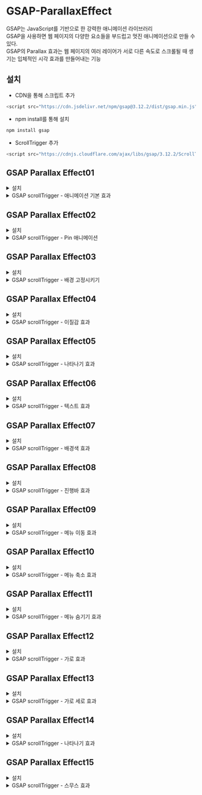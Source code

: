 # GSAP-ParallaxEffect
GSAP는 JavaScript를 기반으로 한 강력한 애니메이션 라이브러리<br>
GSAP을 사용하면 웹 페이지의 다양한 요소들을 부드럽고 멋진 애니메이션으로 만들 수 있다.<br>
GSAP의 Parallax 효과는 웹 페이지의 여러 레이어가 서로 다른 속도로 스크롤될 때 생기는 입체적인 시각 효과를 만들어내는 기능<br>

## 설치
- CDN을 통해 스크립트 추가
```js
<script src="https://cdn.jsdelivr.net/npm/gsap@3.12.2/dist/gsap.min.js"></script>
```
- npm install를 통해 설치   
```js
npm install gsap
```
- ScrollTrigger 추가
```js
<script src="https://cdnjs.cloudflare.com/ajax/libs/gsap/3.12.2/ScrollTrigger.min.js"></script>
```
## GSAP Parallax Effect01

<details> 

<summary>설치</summary>

```js
<script src="https://cdnjs.cloudflare.com/ajax/libs/gsap/3.12.2/gsap.min.js"></script>
<script src="https://cdnjs.cloudflare.com/ajax/libs/gsap/3.12.2/ScrollTrigger.min.js"></script>

```

</details>

<details>

 <summary>GSAP scrollTrigger - 애니메이션 기본 효과</summary>

<br>
box1 - 360도 회전하면서 오른쪽으로 500정도 가면서 동그랗게 변하기<br> 
<br>  
box2 - trigger: box2, box2가 화면에 나타날때 애니메이션이 시작 <br>
<br>
box3 - toggleActions: "play none reverse none": 트리거가 활성화되면 애니메이션을 재생하고,다른 트리거 액션이 없으며, 트리거가 비활성화되면 애니메이션을 역재생하지 않고 유지 <br>
<br>
box4 - start: "top 50%": 트리거의 시작 위치를 화면 상단에서 50% 지점으로 설정 , end: "bottom 20%": 트리거의 끝 위치를 화면 하단에서 20% 지점으로 설정 , markers: false: ScrollTrigger의 디버깅을 위한 마커를 표시하지 않음.<br>
<br>
box5 - scrub: true: 스크롤 속도에 따라 애니메이션을 부드럽게 조절하는 설정을 활성화,  box5 요소가 화면에 나타날 때, 스크롤 속도에 따라 부드럽게 애니메이션이 진행<br>
<br>
box6 - pin: true: 트리거가 활성화될 동안 요소를 고정시키는 설정을 활성화, box6 요소가 화면에 나타나면 스크롤 속도에 따라 부드럽게 애니메이션이 진행되며, 동시에 pin 옵션에 의해 화면에 고정되어 나타난 후 스크롤이 특정 위치(bottom:400px)에 도달하면 다시 해제<br>
<br>
box7 - toggleClass:"active", box7가 화면에 나타날 때 2초 동안의 애니메이션 효과가 적용되고, 스크롤 이벤트에 따라 부드럽게 제어되면서 "active" 클래스가 토글<br>
<br>
box8 - box8이 화면에 나타날 때, 스크롤 속도에 따라 부드럽게 애니메이션이 진행되며, 다양한 ScrollTrigger 이벤트 콜백이 발생할 때마다 콘솔에 해당 메시지를 출력 <br>
<br>

```js
<script>
    const box1 = document.querySelector("#section1 .parallax__item__img");
    const box2 = document.querySelector("#section2 .parallax__item__img");
    const box3 = document.querySelector("#section3 .parallax__item__img");
    const box4 = document.querySelector("#section4 .parallax__item__img");
    const box5 = document.querySelector("#section5 .parallax__item__img");
    const box6 = document.querySelector("#section6 .parallax__item__img");
    const box7 = document.querySelector("#section7 .parallax__item__img");
    const box8 = document.querySelector("#section8 .parallax__item__img");
    const box9 = document.querySelector("#section9 .parallax__item__img");

    // 01
    gsap.to(box1, {
        duration : 2,
        x: 500,
        borderRadius: 100,
        rotation:360
    });

    // 02 : trigger
    gsap.to(box2, {
        duration: 2,
        x: 500,
        rotation: 360,
        borderRadius: 100,
        scrollTrigger: {
            trigger: box2
        }
    });

    // 03 :toggleActions
    gsap.to(box3, {
        duration: 2,
        x: 500,
        rotation: 360,
        borderRadius: 100,
        scrollTrigger: {
            trigger: box3,
            toggleActions:"play none reverse none" // play pause resume restart complete none
                                                    // onEnter onLeave onEnterBack onLeaveBack
        }
    });

    // 04 : start, end
    gsap.to(box4, {
        duration: 2,
        x: 500,
        rotation: 360,
        borderRadius: 100,
        
        scrollTrigger: {
            trigger: box4,
            start: "top 50%",
            end: "bottom 20%",
            toggleActions:"play none reverse none",
            markers: false
        }
    });

    // 05: scrub
    gsap.to(box5, {
        duration: 2,
        x: 500,
        rotation: 360,
        borderRadius: 100,
        
        scrollTrigger: {
            trigger: box5,
            start: "top 50%",
            end: "bottom 20%",
            scrub: true  
        }
    });

    // 06: pin
    gsap.to(box6, {
        duration: 2,
        x: 500,
        rotation: 360,
        borderRadius: 100,
        
        scrollTrigger: {
            trigger: box6,
            start: "top 50%",
            end: "bottom 400px",
            scrub: true, 
            pin: true 
        }
    });

    // 07 : toggleClass
    gsap.to(box7, {
        duration: 2,
        x: 500,
        rotation: 360,
        borderRadius: 100,
        
        scrollTrigger: {
            trigger: box7,
            start: "top center",
            end: "bottom 20%",
            scrub: true, 
            toggleClass:"active",
            id:"box7",
            markers: true
        }
    });
    
    // 08. : callback
    gsap.to(box8, {
        duration: 2,
        x: 500,
        rotation: 360,
        borderRadius: 100,
        
        scrollTrigger: {
            trigger: box8,
            start: "top center",
            end: "bottom 20%",
            scrub:true, 
            onEnter: () => {console.log("onEneter")},
            onLeave: () => {console.log("onEneter")},
            onEnterBack:() => {console.log("onEneterBack")},
            onLeaveBack:() => {console.log("onLeaveBack")},
            onUpdat: (self) => console.log("onUpdate", self.progress.toFixed(3)),
            onToggle: (self) => console.log("onToggle", self.isActive)
        }
    });
    
</script>
```
</details>

## GSAP Parallax Effect02

<details> 

<summary>설치</summary>

```js
<script src="https://cdnjs.cloudflare.com/ajax/libs/gsap/3.12.2/gsap.min.js"></script>
<script src="https://cdnjs.cloudflare.com/ajax/libs/gsap/3.12.2/ScrollTrigger.min.js"></script>

```

</details>

<details>

<summary>GSAP scrollTrigger - Pin 애니메이션</summary>

<br>
ani1 - section1 내부의 .parallax__item__img 요소에 대한 애니메이션을 추가, 이미지는 회전값이 720도가 되고, 크기가 0으로 축소되며, 경계 반경이 200으로 설정
이어서 이미지에 대한 다음 애니메이션을 추가해서, 이미지는 다시 초기 회전값인 0으로 돌아가며, 크기는 1로 확대되고, 경계 반경은 20으로 설정, 현재 스크롤 위치에서 2000px 아래로 스크롤할 때 애니메이션이 끝남.<br> 
<br>  
ani2 - i1, i2, i3 이미지는 y축 방향으로 -200만큼 이동하면서 나타나며, autoAlpha 속성을 이용하여 투명도를 0에서 1로 증가시킵니다. 또한, 이미지의 경계 반경도 200으로 설정, 스크롤될 때 순차적으로 i1이미지, i2이미지, i3이미지 등장하는 이미지 애니메이션<br>
<br>
ani3 - autoAlpha: 0: 이미지의 투명도를 0으로 설정하여 처음에는 화면에 보이지 않도록 하고, ease: "back.out(4)": 애니메이션의 이동 효과에 이징 함수를 적용하여 물리적인 효과를 부여합니다. 여기서는 뒤로 튀기는(back) 효과를 사용하고, 효과의 강도는 4로 설정, from: "random"은 ani2 에서는 1,2,3 순서대로 이미지가 나왔다면,
ani3은 1,3,2 or 2,1,3 등등 랜덤으로 이미지 나옴. <br>
<br>
ani4 - scale: 2: 이미지를 2배로 확대, width: "100vw": 이미지의 너비를 화면의 가로 크기와 동일하게 설정, height: "100vh": 이미지의 높이를 화면의 세로 크기와 동일하게 설정, 현재 스크롤 위치에서 3000px 아래로 스크롤할 때 애니메이션이 끝나고, 이미지가 화면에 나타나면서 2배로 확대되고, 스크롤 중에 축소되면서 특정 위치에서 고정되는 애니메이션<br>
<br>
ani5 - .to("#section5 .t1",{xPercent: 300},"text"): section5 내의 .t1 클래스를 가진 텍스트 요소에 대한 애니메이션을 추가, 텍스트는 x축 방향으로 300%만큼 이동하고,.to("#section5 .t2",{xPercent: -300},"text"): section5 내의 .t2 클래스를 가진 텍스트 요소에 대한 애니메이션을 추가, 텍스트는 x축 방향으로 -300%만큼 이동하면서, section5 내의 텍스트 요소들이 좌우로 이동하면서 나타나는 애니메이션<br>
<br>
ani6 - .to("#section6 .parallax__item__text",{scale:60, duration: 2}): section6 내의 .parallax__item__text 클래스를 가진 텍스트 요소에 대한 애니메이션을 추가하고, 텍스트는 60배로 확대되며, 이 애니메이션은 2초 동안 진행<br>
<br>
ani7 - .from() 메서드를 사용하여 .t2, .t3, ..., .t7에 대한 각각의 텍스트 요소에 대한 애니메이션을 추가하고, 각 텍스트는 투명도가 0에서 1로, y축 방향으로 50만큼 이동하면서 나타나게 되고, 각각의 애니메이션은 이전 애니메이션이 끝난 후 1초씩 지연되어 시작 , section7 내의 여러 텍스트 요소들이 제자리에서 차례대로 나타나는 애니메이션<br>
<br>
ani8 - section8 내의 텍스트 및 이미지가 특정 방향으로 이동하면서 나타나는 애니메이션을 설정, 첫 번째 텍스트는 화면의 오른쪽에서 왼쪽으로 이동하고, 두 번째 텍스트는 화면의 왼쪽에서 오른쪽으로 이동하고, 3번째 텍스트는 화면의 오른쪽에서 왼쪽으로 이동하고, 마지막 이미지는 오른쪽에서 왼쪽으로 이동하면서 동시에 360도 회전하고, 5.5배로 확대되어 나타납니다.<br>
<br>
ani9 - section9 내의 이미지가 2초 동안 60배로 확대되면서 나타나고, 그 후에 투명도를 갖게 되어 사라지는 애니메이션을 구현합니다. 이 애니메이션은 스크롤 중에 특정 위치에서 시작되며, 해당 section이 스크롤되는 동안 이미지가 고정되어 나타남.<br>
<br>

```js
<script>
       // 01 : 이미지 애니메이션 주기
        const ani1 = gsap.timeline();
        ani1.to("#section1 .parallax__item__img" , {rotation:720, scale: 0, borderRadius: 200})
            .to("#section1 .parallax__item__img" , {rotation:0, scale: 1, borderRadius: 20})
        
        ScrollTrigger.create({
            animation: ani1,
            trigger: "#section1",
            start:"top top",
            end:"+=2000",
            scrub:true,
            pin: true,
            anticipatePin: 1,
            markers: true
        });
        
        
        // 02 : 이미지를 순차적으로 나오기
        const ani2 = gsap.timeline();
        ani2.from("#section2 .i1", {y: -200, autoAlpha:0, borderRadius: 200})
            .from("#section2 .i2", {y: -200, autoAlpha:0, borderRadius: 200})
            .from("#section2 .i3", {y: -200, autoAlpha:0, borderRadius: 200})

        ScrollTrigger.create({
            animation: ani2,
            trigger:"#section2",
            start: "top top",
            end: "+=2000",
            scrub:true,
            pin: true,
            anticipatePin: 1,
        })

        // 03 : 이미지를 랜덤으로 나오기
        const ani3 = gsap.timeline();
        ani3.from("#section3 .parallax__item__img", {
            autoAlpha: 0,
            y: -100,
            ease: "back.out(4)",
            // stagger: 0.1
            stagger: {
                amount:1,
                from: "random"
            }
        });

        ScrollTrigger.create({
            animation: ani3,
            trigger:"#section3",
            start:"top top",
            end: "+=3000",
            scrub: true,
            pin: true
        })

        // 04 : 이미지 축소하기
        const ani4 = gsap.timeline();
        ani4.from("#section4 .parallax__item__img",{
            autoAlpha: 0,
            scale: 2,
            width: "100vw",
            height: "100vh"
        })

        ScrollTrigger.create({
            animation: ani4,
            trigger:"#section4",
            start:"top top",
            end: "+=3000",
            scrub: true,
            pin: true
        })

        // 05 : 텍스트 애니메이션
        const ani5 = gsap.timeline();
        ani5.to("#section5 .t1",{xPercent: 300} ,"text")
            .to("#section5 .t2",{xPercent: -300},"text")
            .to("#section5 .t3",{xPercent: 300}, "text")
            .to("#section5 .t4",{xPercent: -300},"text")
        
        ScrollTrigger.create({
            animation: ani5,
            trigger:"#section5",
            start:"top top",
            end: "+=3000",
            scrub: true,
            pin: true,
        })
        
        // 06 : 텍스트 확대
        const ani6 = gsap.timeline();
        ani6.to("#section6 .parallax__item__text",{scale:60, duration: 2})
            .to("#section6 .parallax__item__text",{autoAlpha : 0})
        
        ScrollTrigger.create({
            animation: ani6,
            trigger:"#section6",
            start:"top top",
            end: "+=4000",
            scrub: true,
            pin: true,
        })
        
        
        // 07 : 텍스트 제자리 애니메이션
        const ani7 = gsap.timeline();
        ani7.from("#section7 .t1", {autoAlpha: 0, duration:1, y:50}, "+=1")
            .from("#section7 .t2", {autoAlpha: 0, duration:1, y:50}, "+=1")
            .from("#section7 .t3", {autoAlpha: 0, duration:1, y:50}, "+=1")
            .from("#section7 .t4", {autoAlpha: 0, duration:1, y:50}, "+=1")
            .from("#section7 .t5", {autoAlpha: 0, duration:1, y:50}, "+=1")
            .from("#section7 .t6", {autoAlpha: 0, duration:1, y:50}, "+=1")
            .from("#section7 .t7", {autoAlpha: 0, duration:1, y:50}, "+=1")

        ScrollTrigger.create({
            animation: ani7,
            trigger:"#section7",
            start:"top top",
            end: "+=6000",
            scrub: true,
            pin: true,
        })

        // 08 : 텍스트 애니메이션
        const ani8 = gsap.timeline();
        ani8.from("#section8 .t1",{x:innerWidth * 1})
            .from("#section8 .t2",{x:innerWidth * -1})
            .from("#section8 .t3",{x:innerWidth * 1})
            .from("#section8 .i1",{x:innerWidth * 1 , rotation: 360, scale: 5.5})
        
        ScrollTrigger.create({
            animation: ani8,
            trigger:"#section8",
            start:"top top",
            end: "+=6000",
            scrub: true,
            pin: true,
            anticipatePin: 0,
            markers: true
        })

        // 09. 이미지 확대
        const ani9 = gsap.timeline();
        ani9.to("#section9 .parallax__item__img",{scale:60, duration: 2})
            .to("#section9 .parallax__item__img",{autoAlpha : 0})
            
        ScrollTrigger.create({
            animation: ani9,
            trigger:"#section9",
            start:"top top",
            end: "+=4000",
            scrub: true,
            pin: true,
        })

    </script>
```
</details>

## GSAP Parallax Effect03

<details> 

<summary>설치</summary>

```js
<script src="https://cdnjs.cloudflare.com/ajax/libs/gsap/3.12.2/gsap.min.js"></script>
<script src="https://cdnjs.cloudflare.com/ajax/libs/gsap/3.12.2/ScrollTrigger.min.js"></script>

```

</details>

<details>

<summary>GSAP scrollTrigger - 배경 고정시키기 </summary>

<br>
1. ScrollTrigger 플러그인을 사용하여 페이지에서 #section5라는 요소를 지정한 section으로 고정시키는 애니메이션을 만들고, section이 페이지의 상단에 도달하면 고정되며, markers: true 설정으로 디버깅을 위한 마커를 활성화<br>
<br>
2. 여러 section에 대해 반복문을 통해 ScrollTrigger 플러그인을 생성하여 각각의 section을 페이지에서 고정시키는 애니메이션을 만들고, .parallax__item 클래스를 가진 모든 요소에 대해 고정 트리거를 생성하고, 각 section이 페이지의 상단에 도달하면 고정됩니다. pinSpacing: false는 각 section 사이의 공간을 없애고 연속적으로 고정되도록 함.<br>
<br>
3. panels 배열은 .parallax__item 클래스를 가진 모든 요소를 저장합니다.<br>
tops 배열은 각 섹션에 대한 ScrollTrigger를 생성하여 시작 위치를 저장합니다.<br>
각 섹션에 대해 새로운 ScrollTrigger를 생성하고, 섹션의 높이가 창 높이보다 작으면 섹션 상단을 기준으로, 그렇지 않으면 섹션 하단을 기준으로 고정시킵니다.<br>
마지막으로, ScrollTrigger.create 함수를 사용하여 페이지 전체의 스냅 효과를 설정합니다. 이 효과는 섹션의 시작 위치를 기준으로 페이지를 일정 간격으로 이동시킵니다.<br>

```js
 <script>
        // 01. 한개 section 고정시키기
        const panel = document.querySelector("#section5");

        ScrollTrigger.create({
            trigger:panel,
            start: "top top",
            pin: true,
            markers: true
        });

        // 02. 여러개 section 고정시키기
        gsap.utils.toArray(".parallax__item").forEach((panel,i) => {
            ScrollTrigger.create({
                trigger: panel, 
                start: "top top",
                pin: true,
                pinSpacing: false
            })
        });

        // 03. 스냅 고정 효과 만들기
        let panels = gsap.utils.toArray(".parallax__item");
        let tops = panels.map(panel => ScrollTrigger.create({trigger: panel, start: "top top"}));

        panels.forEach((panel, i) => {
            ScrollTrigger.create({
                trigger: panel,
                start: () => panel.offsetHeight < window.innerHeight ? "top top" : "bottom bottom",
                pin: true, 
                pinSpacing: false 
            });
        });

        ScrollTrigger.create({
            snap: {
                snapTo: (progress, self) => {
                    let panelStarts = tops.map(st => st.start), 
                    snapScroll = gsap.utils.snap(panelStarts, self.scroll()); 
                    return gsap.utils.normalize(0, ScrollTrigger.maxScroll(window), snapScroll); 
                },
                duration: 0.5
            }
        });

        
    </script>

```
</details>

## GSAP Parallax Effect04

<details> 

<summary>설치</summary>

```js
<script src="https://cdnjs.cloudflare.com/ajax/libs/gsap/3.12.2/gsap.min.js"></script>
<script src="https://cdnjs.cloudflare.com/ajax/libs/gsap/3.12.2/ScrollTrigger.min.js"></script>

```

</details>

<details>

<summary>GSAP scrollTrigger - 이질감 효과</summary>

<br>
1. yPercent: -100: 애니메이션 중에 요소의 수직 방향 이동을 나타내며, 여기서는 위로 100% 이동하도록 설정, ease: "none": 애니메이션의 이질감 효과를 주기 위해 이질적인(ease 없는) 움직임을 설정, 설정된 애니메이션은 스크롤 이벤트에 반응하여 ".parallax__item__desc" 클래스를 가진 요소를 수직으로 이동시키고, 이를 통해 이질감을 표현<br>
<br>
2. gsap.utils.toArray(".parallax__item__desc").forEach(item => {...}): ".parallax__item__desc" 클래스를 가진 모든 요소를 배열로 가져와서 각 요소에 대해 반복 작업을 수행, yPercent: -200: 각 요소에 대한 애니메이션 중에 요소의 수직 방향 이동을 나타내며, 여기서는 위로 200% 이동하도록 설정 , ease: "none": 애니메이션의 이질감 효과를 주기 위해 이질적인(ease 없는) 움직임을 설정, .parallax__item__desc" 클래스를 가진 여러 개의 요소에 대해 각각 이질감을 표현하는 애니메이션을 설정하고, 스크롤 이벤트에 반응하여 이질감을 나타냅니다.<br>
<br>

```js
  <script>
        // 01. 이질감 표현하기
        gsap.to(".parallax__item__desc", {
            yPercent: -100,
            ease: "none",
            duration: 0.5,
            scrollTrigger: {
                trigger: ".parallax__item__desc",
                start: "top bottom",
                end: "bottom top",
                markers: true,
                scrub: true
            }
        })

        // 02. 여러개 이질감 표현하기
        gsap.utils.toArray(".parallax__item__desc").forEach(item => {
            gsap.to(item, {
                yPercent: -200,
                ease: "none",
                duration: 0.5,
                scrollTrigger: {
                    trigger: item,
                    start: "top bottom",
                    end: "bottom top",
                    markers: true,
                    scrub: 0.5
                }
            })
        });
    </script>

```
</details>


## GSAP Parallax Effect05

<details> 

<summary>설치</summary>

```js
<script src="https://cdnjs.cloudflare.com/ajax/libs/gsap/3.12.2/gsap.min.js"></script>
<script src="https://cdnjs.cloudflare.com/ajax/libs/gsap/3.12.2/ScrollTrigger.min.js"></script>

```

</details>

<details>

<summary>GSAP scrollTrigger - 나타나기 효과</summary>

<br>
1. const animate = (item) => {...}: animate 함수는 요소의 등장 애니메이션을 처리합니다. 요소에 설정된 클래스에 따라 등장 방향과 관련된 변수들(x, y)을 설정하고, gsap.fromTo 메서드를 사용하여 애니메이션을 적용, gsap.utils.toArray(".reveal").forEach(item => {...}): ".reveal" 클래스를 가진 모든 요소에 대해 반복 작업을 수행하고,설정된 코드는 스크롤되면서 ".reveal" 클래스를 가진 요소들이 화면에 나타날 때 등장 애니메이션을 수행하며, 각 요소에 설정된 클래스에 따라 다양한 등장 방향과 효과를 부여합니다. <br>
<br>

```js
   <script>
        const hide = (item) => {
            gsap.set(item, {autoAlpha: 0});
        }
        const animate = (item) => {
            let x = 0;
            let y = 0;
            let delay = item.dataset.delay;

            if(item.classList.contains("reveal_LTR")){
                x = -100;
                y = 0;
            }else if(item.classList.contains("reveal_BTT")){
                x = 0,
                y = 100
            }else if(item.classList.contains("reveal_TTB")){
                X = 0,
                Y = -100
            }else {
                x = 100,
                y = 0
            }

            gsap.fromTo(item,
                {autoAlpha:0, x: x, y: y}, 
                {autoAlpha:1, x: 0, y: 0, delay, duration: 1.25, overwrite: "auto", ease:"expo"})
        }

        gsap.utils.toArray(".reveal").forEach(item => {
            hide(item);

            ScrollTrigger.create ({
                trigger: item,
                start:"top bottom",
                end : "bottom top",
                markers: true,
                onEnter: () => {animate(item)}
            })
        });
    </script>

```
</details>

## GSAP Parallax Effect06

<details> 

<summary>설치</summary>

```js
<script src="https://cdnjs.cloudflare.com/ajax/libs/gsap/3.12.2/gsap.min.js"></script>
<script src="https://cdnjs.cloudflare.com/ajax/libs/gsap/3.12.2/ScrollTrigger.min.js"></script>

```

</details>

<details>

<summary>GSAP scrollTrigger - 텍스트 효과</summary>

<br>
1. let text = document.querySelector(".split"): HTML 문서에서 클래스가 "split"인 요소를 선택하여 text 변수에 할당, let splitText = text.innerText;: 선택된 요소의 텍스트 내용을 가져와서 splitText 변수에 저장,  결과적으로, 각 문자 주위에 span 태그가 추가된 문자열이 splitWrap 변수에 저장, text.innerHTML = splitWrap = "span" + splitWrap + "/span";: 기존의 텍스트를 감싸는 span 태그를 추가하여 다시 text 요소의 내용으로 설정합니다. 이렇게 하면 각 문자가 span으로 감싸진 형태로 텍스트가 변환 , 선택한 요소의 텍스트가 문자 단위로 분리되고, 각 문자가 span 태그로 감싸져 시각적인 효과를 얻을 수 있습니다.<br>
<br>
2. 클래스가 "split"인 모든 요소의 텍스트가 문자 단위로 분리되고, 각 문자가 span 태그로 감싸져 시각적인 효과를 얻을 수 있습니다. 또한, 보조 기술 사용자를 위해 각 문자는 숨겨진 상태로 제공되지만 aria-label 속성을 통해 의미있는 텍스트가 제공됩니다.<br>
<br>
3. 먼저, 각 요소의 텍스트를 문자 단위로 분리하고, 공백 문자는 &nbsp 로 대체하여 각 문자를 span 태그로 감싸는 작업을 하고, 다음으로 GSAP 라이브러리와 ScrollTrigger 플러그인을 사용하여 애니메이션을 적용, 각 문자를 분리하여 span 태그로 감싸고, GSAP를 이용하여 스크롤 시에 등장하는 애니메이션을 적용하여 동적이고 효과적인 텍스트 효과를 구현합니다.<br>
<br>
4. let splitClient = new SplitType(target, {type: "line, word, char"});: SplitType을 사용하여 각 요소의 텍스트를 분리합니다. type 옵션을 통해 분리할 단위를 지정하고, "line, word, char" 옵션은 줄, 단어, 문자 단위로 텍스트를 분리하라는 의미, SplitType을 사용하여 텍스트를 분리하고, GSAP를 이용하여 단어 단위로 등장하는 애니메이션을 적용하여 동적이고 효과적인 텍스트 효과를 구현합니다.<br>
<br>

```js 
    <script>
        // 01. 텍스트 분리하기
        let text = document.querySelector(".split")
        let splitText = text.innerText;
        let splitWrap = splitText.split("").join("</span><span>");
        text.innerHTML = splitWrap = "<span>" + splitWrap + "</span>";

        // 02. 모든 텍스트 분리하기
        document.querySelectorAll(".split").forEach(text => {
            let splitWrap = text.innerText.split("").join("</span><span aria-hidden='true'>");
            text.innerHTML = "<span aria-hidden=true>" + splitWrap + "</span>";
            text.setAttribute("aria-label",text.innerText)
        })

        // 03. 모든 텍스트 분리하기 : 여백 표현하기
        document.querySelectorAll(".split").forEach(text => {
            let theText = text.innerText;
            let newText = "";

            for(let i=0; i<text.innerText.length; i++){
                newText += "<span aria-hidden=true>";
                
                if(text.innerText[i] == " "){
                    newText += "&nbsp";
                }else {
                    newText += text.innerText[i];
                }    
                newText += "</span>";    
            }
            text.innerHTML = newText;
            text.setAttribute("aria-label", theText);
        });

        gsap.utils.toArray(".split").forEach(text => {
            gsap.from(text.querySelectorAll("span"), {
                yPercent: 100,
                autoAlpha:0,
                duration: 1,
                ease:"circ.out",
                stagger: {
                    amount:1,
                    from:"random"
                },
                scrollTrigger: {
                    trigger: text,
                    start: "top bottom",
                    end: "+400",
                    markers: true
                }
            });
        });

        // 04 split-type 사용하기
        const target = gsap.utils.toArray(".split");

        target.forEach(target => {
            let splitClient = new SplitType(target, {tpye: "line, word, char"});
            let lines = splitClient.lines;
            let words = splitClient.words;
            let chars = splitClient.chars;

            gsap.from(words, {
                yPercent:100,
                opacity:0,
                rotation:30,
                duration: 0.7,
                stagger: 0.031,
                scrollTrigger: {
                    trigger: target,
                    start:"top bottom",
                    end:"+400",
                    markers: true
                }
            })
        })

    </script>
```
</details> 


## GSAP Parallax Effect07

<details> 

<summary>설치</summary>

```js
<script src="https://cdnjs.cloudflare.com/ajax/libs/gsap/3.12.2/gsap.min.js"></script>
<script src="https://cdnjs.cloudflare.com/ajax/libs/gsap/3.12.2/ScrollTrigger.min.js"></script>

```

</details>

<details>

<summary>GSAP scrollTrigger - 배경색 효과</summary>
<br>
1. onEnter: () => gsap.to("body", {...}): 트리거가 화면에 진입할 때, gsap.to를 사용하여 body 요소의 배경 색상을 color 값으로 변경합니다. duration 옵션은 애니메이션의 지속 시간을 설정합니다.<br>
2. onEnterBack: () => gsap.to("body", {...}): 트리거가 화면에서 벗어나면서 다시 위로 진입할 때도 마찬가지로 gsap.to를 사용하여 body 요소의 배경 색상을 color 값으로 변경합니다.이 코드를 통해 각 "parallax__item" 요소가 화면에 진입할 때와 화면에서 벗어날 때, 해당 요소의 data-bgcolor 값을 이용하여 body 요소의 배경 색상을 부드럽게 변경합니다. <br>

```js 
  // data 값으로 배경 변경
        gsap.utils.toArray(".parallax__item").forEach(item => {
            let color = item.getAttribute("data-bgcolor");
            
            ScrollTrigger.create({
                trigger: item,
                start:"top 50%",
                end: "bottom 5%",
                markers: true,

                onEnter: () => gsap.to("body", {
                    backgroundColor: color,
                    duration: 1.4,
                }),
                onEnterBack: () => gsap.to("body", {
                    backgroundColor: color,
                    duration:1.4,
                })
            });
        });
```
</details> 

## GSAP Parallax Effect08

<details> 

<summary>설치</summary>

```js
<script src="https://cdnjs.cloudflare.com/ajax/libs/gsap/3.12.2/gsap.min.js"></script>
<script src="https://cdnjs.cloudflare.com/ajax/libs/gsap/3.12.2/ScrollTrigger.min.js"></script>

```

</details>

<details>

<summary>GSAP scrollTrigger - 진행바 효과</summary>
<br>
1. 스크롤 이벤트에 따라 "progress" 요소의 value 속성이 0에서 100으로 부드럽게 증가하는 애니메이션을 만듭니다. 스크럽 효과는 스크롤 위치에 따라 애니메이션을 부드럽게 조절하여 자연스러운 효과를 제공합니다.<br>
<br>

```js 
   <script>
       gsap.to("progress" , {
            value: 100,
            ease:"none",
            scrollTrigger: {scrub:0.3}
       });
    </script>
```
</details> 

## GSAP Parallax Effect09

<details> 

<summary>설치</summary>

```js
<script src="https://cdnjs.cloudflare.com/ajax/libs/gsap/3.12.2/gsap.min.js"></script>
<script src="https://cdnjs.cloudflare.com/ajax/libs/gsap/3.12.2/ScrollTrigger.min.js"></script>
<script src="https://cdnjs.cloudflare.com/ajax/libs/gsap/3.12.1/ScrollToPlugin.min.js"></script>
```
- 웹 페이지 내에서 다른 섹션으로 이동하는 링크를 클릭할 때 부드럽게 스크롤되도록 구현할 수 있습니다.
</details>

<details>

<summary>GSAP scrollTrigger - 메뉴 이동 효과</summary>
<br>
1. linkST = ScrollTrigger.create({...});: 각 섹션의 스크롤 트리거를 생성합니다. 이 트리거는 스크롤 위치에 따라 링크의 활성 상태를 변경하는 데 사용됩니다.
2. e.preventDefault();: 기본 클릭 동작을 막아 페이지가 즉시 이동하는 것을 방지합니다.<br>
3. gsap.to(window, { duration: 0.5, scrollTo: linkST.start, overwrite: "auto" });: 클릭 이벤트가 발생하면 gsap.to를 사용하여 윈도우를 특정 스크롤 위치로 애니메이션화하여 이동합니다. 이 때, scrollTo 속성에 linkST.start 값을 사용하여 해당 링크의 시작 지점으로 스크롤합니다.<br> 
4. function setActive(link) {...}: 활성 링크를 설정하는 함수입니다. 현재 활성 링크 클래스("active")를 모두 제거하고, 전달받은 링크에 "active" 클래스를 추가합니다.<br>
5. 네비게이션 링크를 클릭하거나 스크롤할 때 해당 섹션으로 부드럽게 이동하면서 활성 링크를 갱신합니다.<br>
<br>

```js 
   <script>
       gsap.to("progress" , {
            value: 100,
            ease:"none",
            scrollTrigger: {scrub:0.3}
       });
    </script>
```
</details> 

## GSAP Parallax Effect10

<details> 

<summary>설치</summary>

```js
<script src="https://cdnjs.cloudflare.com/ajax/libs/gsap/3.12.2/gsap.min.js"></script>
<script src="https://cdnjs.cloudflare.com/ajax/libs/gsap/3.12.2/ScrollTrigger.min.js"></script>
<script src="https://cdnjs.cloudflare.com/ajax/libs/gsap/3.12.1/ScrollToPlugin.min.js"></script>
```

</details>

<details>

<summary>GSAP scrollTrigger - 메뉴 축소 효과</summary>
<br>
1. toggleClass: {...}: 특정 스크롤 범위에 도달하면 클래스를 토글하는 설정을 지정합니다.<br>
className: "is-active": 토글할 클래스 이름을 지정합니다. 스크롤 범위에 도달하면 이 클래스가 특정 대상에 추가되거나 제거됩니다.<br>
targets: "#parallax__nav": 클래스를 토글할 대상 요소를 선택합니다. 여기서는 id가 "parallax__nav"인 요소가 대상이 됩니다.<br>
<br>
2. 페이지를 스크롤할 때, 페이지 상단에서 80px 위에 도달하면 "is-active" 클래스를 #parallax__nav 요소에 추가하고, 그 이외의 경우에는 해당 클래스를 제거합니다. <br>이러한 효과를 통해 일반적으로 페이지 스크롤에 반응하여 네비게이션 바 등을 동적으로 변경하는 UX 디자인을 구현할 수 있습니다.<br>
<br>

```js 
  <script>
        ScrollTrigger.create({
            start: "top -80",
            end: 99999,
            toggleClass: {
                className: "is-active",
                targets: "#parallax__nav"
            }
        })
    </script>
```
</details> 

## GSAP Parallax Effect11

<details> 

<summary>설치</summary>

```js
<script src="https://cdnjs.cloudflare.com/ajax/libs/gsap/3.12.2/gsap.min.js"></script>
<script src="https://cdnjs.cloudflare.com/ajax/libs/gsap/3.12.2/ScrollTrigger.min.js"></script>
<script src="https://cdnjs.cloudflare.com/ajax/libs/gsap/3.12.1/ScrollToPlugin.min.js"></script>
```

</details>

<details>

<summary>GSAP scrollTrigger - 메뉴 숨기기 효과</summary>
<br>
1. ScrollTrigger.create({...}): ScrollTrigger를 생성하여 스크롤 관련 동작을 설정합니다.<br>
<br>
2. onUpdate: (self) => {...}: ScrollTrigger에서 스크롤 업데이트 이벤트가 발생할 때 실행되는 콜백 함수를 정의합니다.<br>
self.direction === -1 ? showNav.play() : showNav.reverse(): 스크롤 방향이 위쪽인 경우(self.direction === -1), showNav 애니메이션을 재생하고, 아래쪽인 경우에는 애니메이션을 역재생시켜 네비게이션 바를 나타내거나 감춥니다.<br>
<br>
3. 페이지를 스크롤할 때, 스크롤 방향에 따라 #parallax__nav 요소가 나타나거나 사라지도록 하는 효과를 가지고 있습니다.<br>
<br>

```js 
    <script>
        const showNav = gsap.from("#parallax__nav", {
            yPercent: -200,
            paused: true,
            duration: 0.2
        }).progress(1);

        ScrollTrigger.create({
            start: "top top",
            end: 99999,
            onUpdate: (self) => {
                self.direction === -1 ? showNav.play() : showNav.reverse()
            }
        });
    </script>
```
</details> 

## GSAP Parallax Effect12

<details> 

<summary>설치</summary>

```js
<script src="https://cdnjs.cloudflare.com/ajax/libs/gsap/3.12.2/gsap.min.js"></script>
<script src="https://cdnjs.cloudflare.com/ajax/libs/gsap/3.12.2/ScrollTrigger.min.js"></script>

```

</details>

<details>

<summary>GSAP scrollTrigger - 가로 효과</summary>
<br>
1. xPercent: -100 * (sections.length - 1): 모든 섹션을 수평으로 왼쪽으로 이동시킵니다. xPercent 속성은 요소를 수평으로 이동시키는데 사용되며, -100 * (sections.length - 1)은 모든 섹션을 왼쪽으로 이동시키는 값입니다.<br>
<br>
2. ease: "none": 애니메이션의 이질적인 부드러움을 의미합니다. 여기서는 등속운동을 사용하여 부드러운 스크롤 효과를 만듭니다.<br>
<br>
3. 페이지의 수평 스크롤을 통해 여러 섹션을 연속적으로 이동시키면서, ScrollTrigger를 사용하여 각 섹션을 고정하고 스크롤 중에 부드럽게 이동시키는 효과를 제공합니다.<br>
<br>

```js 
     <script>
        let sections = gsap.utils.toArray(".parallax__item");


        gsap.to(sections, {
            xPercent: -100 * (sections.length - 1),
            ease: "none",
            scrollTrigger: {
                trigger: "#parallax__cont",
                pin: true,
                scrub: 1,
                snap: 1 / (sections.length - 1),
                end: "+=7000"
            }
        });
    </script>
```
</details> 

## GSAP Parallax Effect13

<details> 

<summary>설치</summary>

```js
<script src="https://cdnjs.cloudflare.com/ajax/libs/gsap/3.12.2/gsap.min.js"></script>
<script src="https://cdnjs.cloudflare.com/ajax/libs/gsap/3.12.2/ScrollTrigger.min.js"></script>

```

</details>

<details>

<summary>GSAP scrollTrigger - 가로 세로 효과</summary>
<br>
1. #horizontal이라는 ID를 가진 요소를 선택하여 horizontal 변수에 할당합니다. 이 요소는 수평으로 스크롤되는 부모 컨테이너입니다.<br>
<br>
2. xPercent: -100 * (sections.length - 1): 모든 섹션을 수평으로 왼쪽으로 이동시킵니다. xPercent 속성은 요소를 수평으로 이동시키는데 사용되며, -100 * (sections.length - 1)은 모든 섹션을 왼쪽으로 이동시키는 값입니다.<br>
<br>
3. ease: "none": 애니메이션의 이질적인 부드러움을 의미합니다. <br>
<br>
4. 페이지의 수평 스크롤을 통해 각 섹션을 고정하고 스크롤 중에 부드럽게 이동시키는 효과를 가지고 있습니다.<br>
<br>

```js 
    <script>
        const horizontal = document.querySelector("#horizontal");
        const sections = gsap.utils.toArray("#horizontal > section");

        gsap.to(sections, {
            xPercent: -100 * (sections.length - 1),
            ease: "none",
            scrollTrigger: {
                trigger: horizontal,
                start: "top top",
                end: () => "+=" + (horizontal.offsetWidth - innerWidth),
                pin: true,
                scrub: 1,
                invalidateOnRefresh: true,
                anticipatePin: 1
            }
        })

    </script>
```
</details> 

## GSAP Parallax Effect14

<details> 

<summary>설치</summary>

```js
<script src="https://cdnjs.cloudflare.com/ajax/libs/gsap/3.12.2/gsap.min.js"></script>
<script src="https://cdnjs.cloudflare.com/ajax/libs/gsap/3.12.2/ScrollTrigger.min.js"></script>

```

</details>

<details>

<summary>GSAP scrollTrigger - 나타나기 효과</summary>
<br>
1. let scrollTween = gsap.to(sections, {...}): GSAP의 to 메서드를 사용하여 섹션에 대한 애니메이션을 정의합니다.<br>
애니메이션은 각 섹션을 수평으로 왼쪽으로 이동시키는 효과를 가지며, ScrollTrigger 플러그인이 적용되어 부드러운 수평 스크롤을 제공합니다.<br>
<br>
2. gsap.to(".img4", {...}), gsap.to(".img5", {...}), gsap.to(".img6", {...}):<br>
각각 ".img4", ".img5", ".img6" 클래스를 가진 요소에 대한 별도의 애니메이션을 정의합니다.<br>
각각의 gsap.to에서 사용된 옵션은 다음과 같습니다:<br>
.img4: 세로로 200px 이동하는 y 애니메이션.<br>
.img5: 720도 회전하는 rotation 애니메이션.<br>
.img6: 크기를 0.3배로 축소하는 scale 애니메이션.<br>
<br>

```js 
    <script>
        const horizontal = document.querySelector("#horizontal");
        const sections = gsap.utils.toArray("#horizontal > section");

        let scrollTween = gsap.to(sections, {
            xPercent: -100 * (sections.length - 1),
            ease: "none",
            scrollTrigger: {
                trigger: horizontal,
                start: "top top",
                end: () => "+=" + (horizontal.offsetWidth - innerWidth),
                pin: true,
                scrub: 1,
                invalidateOnRefresh: true,
                anticipatePin: 1
            }
        })

        gsap.to(".img4", {
            y: 200,
            duration: 2,
            ease: "elastic",
            scrollTrigger: {
                trigger: ".img4",
                containerAnimation: scrollTween,
                start: "left center",
                toggleActions: "play none reverse none",
                markers: true,
                id: "img4"
            }
        })

        gsap.to(".img5", {
            rotation: 720,
            duration: 2,
            ease: "elastic",
            scrollTrigger: {
                trigger: ".img5",
                containerAnimation: scrollTween,
                start: "left center",
                toggleActions: "play none reverse none",
                markers: true,
                id: "img5"
            }
        })

        gsap.to(".img6", {
            scale: 0.3,
            duration: 2,
            ease: "elastic",
            scrollTrigger: {
                trigger: ".img6",
                containerAnimation: scrollTween,
                start: "left center",
                toggleActions: "play none reverse none",
                markers: true,
                id: "img6"
            }
        })

    </script>
```
</details> 

## GSAP Parallax Effect15

<details> 

<summary>설치</summary>

```js
 <script src="https://cdnjs.cloudflare.com/ajax/libs/gsap/3.11.5/gsap.min.js"></script>
    <script src="https://cdnjs.cloudflare.com/ajax/libs/gsap/3.11.5/ScrollTrigger.min.js"></script>
    <script src="https://cdnjs.cloudflare.com/ajax/libs/gsap/3.12.1/ScrollToPlugin.min.js"></script>
    <script src="https://cdn.jsdelivr.net/gh/studio-freight/lenis@1/bundled/lenis.min.js"></script>

```
- Lenis 라이브러리는 페이지 스크롤에 대한 부드러운 애니메이션 효과(스무스 효과)를 적용하기 위한 도구로 사용됩니다. 
</details>

<details>

<summary>GSAP scrollTrigger - 스무스 효과</summary>
<br>
1. Lenis는 페이지 스크롤에 대한 이벤트를 처리하는 라이브러리입니다.<br>
<br>
2. function raf(time) { lenis.raf(time); requestAnimationFrame(raf) }: raf 함수를 정의합니다.<br>
lenis.raf(time)을 호출하여 Lenis 라이브러리가 현재 스크롤 위치에 따라 애니메이션을 처리하도록 합니다.<br>
requestAnimationFrame(raf)를 사용하여 브라우저가 다음 리페인트 전에 raf 함수를 호출하도록 요청합니다.<br>
<br>
3. requestAnimationFrame(raf): 최초에 raf 함수를 호출하여 애니메이션 및 스크롤 이벤트에 대한 루프를 시작합니다.<br>
raf 함수는 계속해서 다음 프레임을 요청하여 반복 실행됩니다.<br>
<br>
4. Lenis 라이브러리를 사용하여 페이지 스크롤에 대한 이벤트를 감지하고, 스크롤에 따른 애니메이션을 처리하는 루프를 구현합니다.<br>
console.log(e)를 통해 스크롤 이벤트의 정보를 콘솔에 출력하고 있습니다.<br>
<br>

```js 
      <script>
        const lenis = new Lenis({
            duration: 2,
            easing: (t) => Math.min(1, 1.001 - Math.pow(2, -10 * t))
        });

        lenis.on('scroll', (e) => {
            console.log(e)
        })

        function raf(time) {
            lenis.raf(time)
            requestAnimationFrame(raf)
        }

        requestAnimationFrame(raf)
    </script>
```
</details> 